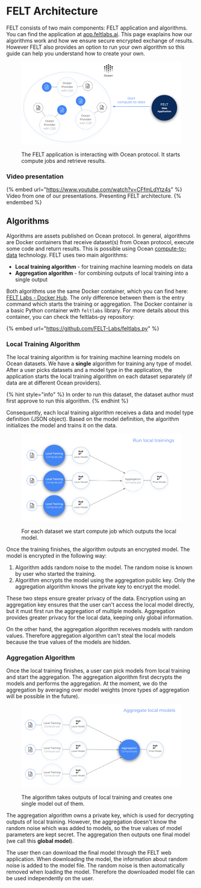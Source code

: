 # FELT Architecture

FELT consists of two main components: FELT application and algorithms. You can find the application at [app.feltlabs.ai](https://app.feltlabs.ai/). This page exaplains how our algorithms work and how we ensure secure encrypted exchange of results. However FELT also provides an option to run your own algorithm so this guide can help you understand how to create your own.

<figure><img src="../.gitbook/assets/image (4) (2).png" alt=""><figcaption><p>The FELT application is interacting with Ocean protocol. It starts compute jobs and retrieve results.</p></figcaption></figure>

### Video presentation

{% embed url="https://www.youtube.com/watch?v=CFfmLdYtz4s" %}
Video from one of our presentations. Presenting FELT architecture.
{% endembed %}

## Algorithms

Algorithms are assets published on Ocean protocol. In general, algorithms are Docker containers that receive dataset(s) from Ocean protocol, execute some code and return results. This is possible using Ocean [compute-to-data](https://oceanprotocol.com/technology/compute-to-data) technology. FELT uses two main algorithms:

* **Local training algorithm** - for training machine learning models on data
* **Aggregation algorithm** - for combining outputs of local training into a single output

Both algorithms use the same Docker container, which you can find here: [FELT Labs - Docker Hub](https://hub.docker.com/r/feltlabs/feltlabs-py). The only difference between them is the entry command which starts the training or aggregation. The Docker container is a basic Python container with `feltlabs` library. For more details about this container, you can check the feltlabs-py repository:

{% embed url="https://github.com/FELT-Labs/feltlabs.py" %}

### Local Training Algorithm

The local training algorithm is for training machine learning models on Ocean datasets. We have a **single** algorithm for training any type of model. After a user picks datasets and a model type in the application, the application starts the local training algorithm on each dataset separately (if data are at different Ocean providers).

{% hint style="info" %}
In order to run this dataset, the dataset author must first approve to run this algorithm.
{% endhint %}

Consequently, each local training algorithm receives a data and model type definition (JSON object). Based on the model definition, the algorithm initializes the model and trains it on the data.

<figure><img src="../.gitbook/assets/image (2) (2).png" alt=""><figcaption><p>For each dataset we start compute job which outputs the local model.</p></figcaption></figure>

Once the training finishes, the algorithm outputs an encrypted model. The model is encrypted in the following way:

1. Algorithm adds random noise to the model. The random noise is known by user who started the training.
2. Algorithm encrypts the model using the aggregation public key. Only the aggregation algorithm knows the private key to encrypt the model.

These two steps ensure greater privacy of the data. Encryption using an aggregation key ensures that the user can't access the local model directly, but it must first run the aggregation of multiple models. Aggregation provides greater privacy for the local data, keeping only global information.

On the other hand, the aggregation algorithm receives models with random values. Therefore aggregation algorithm can't steal the local models because the true values of the models are hidden.

### Aggregation Algorithm

Once the local training finishes, a user can pick models from local training and start the aggregation. The aggregation algorithm first decrypts the models and performs the aggregation. At the moment, we do the aggregation by averaging over model weights (more types of aggregation will be possible in the future).

<figure><img src="../.gitbook/assets/image (8) (1).png" alt=""><figcaption><p>The algorithm takes outputs of local training and creates one single model out of them.</p></figcaption></figure>

The aggregation algorithm owns a private key, which is used for decrypting outputs of local training. However, the aggregation doesn't know the random noise which was added to models, so the true values of model parameters are kept secret. The aggregation then outputs one final model (we call this **global model**).

The user then can download the final model through the FELT web application. When downloading the model, the information about random noise is added to the model file. The random noise is then automatically removed when loading the model. Therefore the downloaded model file can be used independently on the user.
